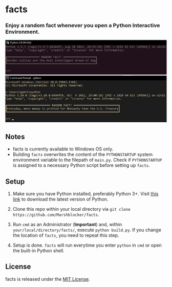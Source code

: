 # facts
### Enjoy a random fact whenever you open a Python Interactive Environment.

![Sample Image 1](./misc/sample1.png "Sample Image 1")
![Sample Image 2](./misc/sample2.png "Sample Image 2")

## Notes
* facts is currently available to Windows OS only.
* Building `facts` overwrites the content of the `PYTHONSTARTUP` system environment
  variable to the filepath of `main.py`. Check if `PYTHONSTARTUP` is assigned to
  a necessary Python script before setting up `facts`.

## Setup
1. Make sure you have Python installed, preferably Python 3+. Visit 
   [this link](https://www.python.org/downloads/) to download the latest version
   of Python.

2. Clone this repo within your local directory via 
   `git clone https://github.com/Marshblocker/facts`.

3. Run `cmd` as an Administrator (**Important**) and, within 
   `your/local/directory/facts/`, execute `python build.py`. 
   If you change the location of `facts`, you need to repeat this step.

4. Setup is done. `facts` will run everytime you enter `python` in `cmd` or
   open the built-in Python shell. 

## License
facts is released under the [MIT License](https://opensource.org/licenses/MIT).